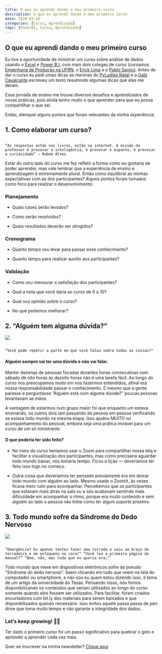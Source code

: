 ```yaml
---
title: O que eu aprendi dando o meu primeiro curso
description: O que eu aprendi dando o meu primeiro curso
date: 2020-03-18
categories: [Curso, Aprendizado]
tags: [PowerBI, Curso, Aprendizado]
---
```



## O que eu aprendi dando o meu primeiro curso



Eu tive a oportunidade de ministrar um curso sobre análise de dados usando o [Excel](https://products.office.com/pt-br/excel) e [Power B.I.](https://powerbi.microsoft.com/pt-br/) com mais dois colegas de curso (cursamos [Engenharia de Produção na UFRN](https://sigaa.ufrn.br/sigaa/public/curso/portal.jsf?lc=pt_BR&id=2000029), o [Erick Lima]() e o [Pablo Santos](). Antes de dar o curso eu pedi umas dicas as meninas do [PyLadies Natal](https://pyladiesnatal.github.io/) e a [Gabi Cavalcante]() escreveu um texto resumindo algumas dicas que elas me deram.

Essa jornada de ensino me trouxe diversos desafios e aprendizados de novas práticas, pois ainda tenho muito o que aprender para que eu possa compartilhar o que sei.



Então, elenquei alguns pontos que foram relevantes da minha experiência:



## 1. Como elaborar um curso?



```

“As respostas estão nos livros, estão na internet. A missão do professor é provocar a inteligência, é provocar o espanto, é provocar a curiosidade” — Rubem Alves

```



Estar do outro lado do curso me fez refletir a forma como eu gostaria de poder aprender, mas vale lembrar que a experiência de ensino e aprendizagem é extremamente plural. Então como equilibrar as minhas expectativas com as dos participantes? Alguns pontos foram tomados como foco para realizar o desenvolvimento:



###  Planejamento

 - Quais cases serão levados? 

 - Como serão resolvidos? 

 - Quais resultados deverão ser atingidos?

 

### Cronograma

 - Quanto tempo vou levar para passar esse conhecimento? 

 - Quanto tempo para realizar auxílio aos participantes?

 

 ### Validação

 

  - Como vou mensurar a satisfação dos participantes? 

  - Qual a nota que você daria ao curso de 0 a 10? 

  - Qual sua opinião sobre o curso?

  - No que podemos melhorar?





## 2. “Alguém tem alguma dúvida?”



![](https://miro.medium.com/max/350/1*CHIE0VdgM0gEoZTRD1lm4Q.jpeg)

```

“Você pode repetir a parte em que você falou sobre todas as coisas?"

```



#### Alguém sempre vai ter uma dúvida e não vai falar.

Manter dezenas de pessoas focadas durantes horas consecutivas num sábado de oito horas às dezoito horas não é uma tarefa fácil. Ao longo do curso nos preocupamos muito em nos fazermos entendidos, afinal era nossa responsabilidade passar o conhecimento. E mesmo que a gente parasse e perguntasse “Alguém está com alguma dúvida?” poucas pessoas levantavam as mãos.

A vantagem de estarmos num grupo maior foi que enquanto um estava ensinando, os outros dois iam passando de pessoa em pessoa verificando se estava todo mundo na mesma etapa. Isso ajudou MUITO no acompanhamento do pessoal, embora seja uma prática inviável para um curso de um só ministrante.



#### O que poderia ter sido feito?

 - No meio do curso tentamos usar o Zoom para compartilhar nossa tela e facilitar a visualização dos participantes, mas como precisaria aguardar todo mundo baixar, nos tomaria tempo. Ficou a lição — deveríamos ter feito isso logo no começo.

 - Outra coisa que deveríamos ter pensado previamente era em deixar todo mundo com alguém ao lado. Mesmo usado o ZoomIt, às vezes ficava meio ruim para acompanhar. Percebemos que os participantes que estavam mais atrás na sala ou a sós acabavam sentindo mais dificuldade em acompanhar o ritmo, porque era muito conteúdo e sem alguém ao lado o pessoa não tinha como ter algum suporte próximo.

 

 ## 3. Todo mundo sofre da Síndrome do Dedo Nervoso

 

 ![](https://miro.medium.com/max/350/0*lRmY9K47jK_imXzC)

 

 ```

 “Emergência? Eu apenas tentei fazer uma torrada e saiu um braço da torradeira e me esfaqueou na cara!“ “Você leu a primeira página do manual?” “Bem, não, mas tudo que eu queria era…”

 ```

 Todo mundo que mexe em dispositivos eletrônicos sofre da pseudo “Síndrome do dedo nervoso”. Saem clicando em tudo que veem na tela do computador ou smartphone, e não sou eu quem estou dizendo isso, é tema de um artigo da universidade do Texas. Pensando nisso, nós fomos disponibilizando os conteúdos que seriam utilizados ao longo do curso somente quando eles fossem ser utilizados. Para facilitar, foram criados encurtadores com bit.ly dos materiais para serem baixados e que disponibilizados quando necessário. Isso evitou aquele passa passa de pen drive que toma muito tempo e não garante a integridade dos dados.

 

 

 

### Let’s keep growing! 🤘🏻

Ter dado o primeiro curso foi um passo significativo para quebrar o gelo e aprender a aprender cada vez mais.

Quer se inscrever na minha newsletter? [Clique aqui](https://mailchi.mp/38a7fabad1da/mrncstt)

 
